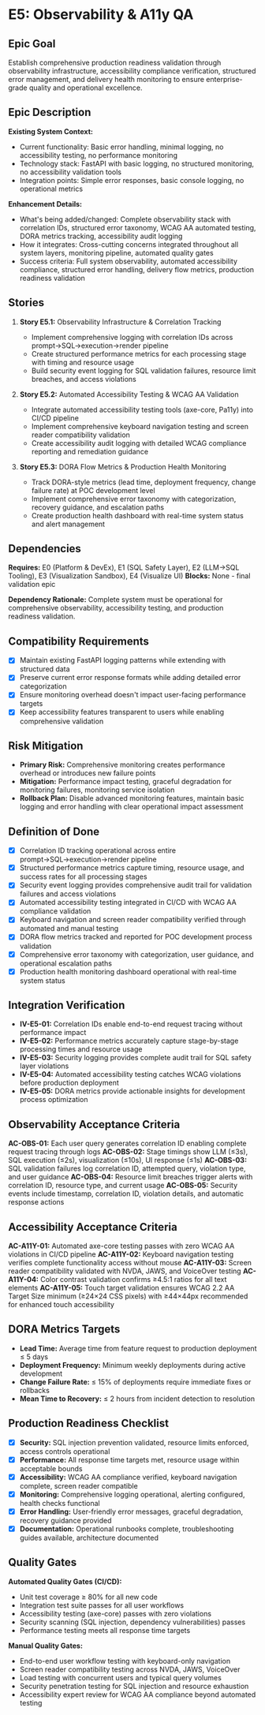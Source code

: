 # E5: Observability & A11y QA

## Epic Goal

Establish comprehensive production readiness validation through observability infrastructure, accessibility compliance verification, structured error management, and delivery health monitoring to ensure enterprise-grade quality and operational excellence.

## Epic Description

**Existing System Context:**

- Current functionality: Basic error handling, minimal logging, no accessibility testing, no performance monitoring
- Technology stack: FastAPI with basic logging, no structured monitoring, no accessibility validation tools
- Integration points: Simple error responses, basic console logging, no operational metrics

**Enhancement Details:**

- What's being added/changed: Complete observability stack with correlation IDs, structured error taxonomy, WCAG AA automated testing, DORA metrics tracking, accessibility audit logging
- How it integrates: Cross-cutting concerns integrated throughout all system layers, monitoring pipeline, automated quality gates
- Success criteria: Full system observability, automated accessibility compliance, structured error handling, delivery flow metrics, production readiness validation

## Stories

1. **Story E5.1:** Observability Infrastructure & Correlation Tracking  
   - Implement comprehensive logging with correlation IDs across prompt→SQL→execution→render pipeline
   - Create structured performance metrics for each processing stage with timing and resource usage
   - Build security event logging for SQL validation failures, resource limit breaches, and access violations

2. **Story E5.2:** Automated Accessibility Testing & WCAG AA Validation
   - Integrate automated accessibility testing tools (axe-core, Pa11y) into CI/CD pipeline
   - Implement comprehensive keyboard navigation testing and screen reader compatibility validation
   - Create accessibility audit logging with detailed WCAG compliance reporting and remediation guidance

3. **Story E5.3:** DORA Flow Metrics & Production Health Monitoring
   - Track DORA-style metrics (lead time, deployment frequency, change failure rate) at POC development level
   - Implement comprehensive error taxonomy with categorization, recovery guidance, and escalation paths
   - Create production health dashboard with real-time system status and alert management

## Dependencies

**Requires:** E0 (Platform & DevEx), E1 (SQL Safety Layer), E2 (LLM→SQL Tooling), E3 (Visualization Sandbox), E4 (Visualize UI)
**Blocks:** None - final validation epic

**Dependency Rationale:** Complete system must be operational for comprehensive observability, accessibility testing, and production readiness validation.

## Compatibility Requirements

- [x] Maintain existing FastAPI logging patterns while extending with structured data
- [x] Preserve current error response formats while adding detailed error categorization
- [x] Ensure monitoring overhead doesn't impact user-facing performance targets
- [x] Keep accessibility features transparent to users while enabling comprehensive validation

## Risk Mitigation

- **Primary Risk:** Comprehensive monitoring creates performance overhead or introduces new failure points
- **Mitigation:** Performance impact testing, graceful degradation for monitoring failures, monitoring service isolation
- **Rollback Plan:** Disable advanced monitoring features, maintain basic logging and error handling with clear operational impact assessment

## Definition of Done

- [x] Correlation ID tracking operational across entire prompt→SQL→execution→render pipeline
- [x] Structured performance metrics capture timing, resource usage, and success rates for all processing stages
- [x] Security event logging provides comprehensive audit trail for validation failures and access violations
- [x] Automated accessibility testing integrated in CI/CD with WCAG AA compliance validation
- [x] Keyboard navigation and screen reader compatibility verified through automated and manual testing
- [x] DORA flow metrics tracked and reported for POC development process validation
- [x] Comprehensive error taxonomy with categorization, user guidance, and operational escalation paths
- [x] Production health monitoring dashboard operational with real-time system status

## Integration Verification

- **IV-E5-01:** Correlation IDs enable end-to-end request tracing without performance impact
- **IV-E5-02:** Performance metrics accurately capture stage-by-stage processing times and resource usage
- **IV-E5-03:** Security logging provides complete audit trail for SQL safety layer violations
- **IV-E5-04:** Automated accessibility testing catches WCAG violations before production deployment
- **IV-E5-05:** DORA metrics provide actionable insights for development process optimization

## Observability Acceptance Criteria

**AC-OBS-01:** Each user query generates correlation ID enabling complete request tracing through logs
**AC-OBS-02:** Stage timings show LLM (≤3s), SQL execution (≤2s), visualization (≤10s), UI response (≤1s)
**AC-OBS-03:** SQL validation failures log correlation ID, attempted query, violation type, and user guidance
**AC-OBS-04:** Resource limit breaches trigger alerts with correlation ID, resource type, and current usage
**AC-OBS-05:** Security events include timestamp, correlation ID, violation details, and automatic response actions

## Accessibility Acceptance Criteria

**AC-A11Y-01:** Automated axe-core testing passes with zero WCAG AA violations in CI/CD pipeline
**AC-A11Y-02:** Keyboard navigation testing verifies complete functionality access without mouse
**AC-A11Y-03:** Screen reader compatibility validated with NVDA, JAWS, and VoiceOver testing
**AC-A11Y-04:** Color contrast validation confirms ≥4.5:1 ratios for all text elements
**AC-A11Y-05:** Touch target validation ensures WCAG 2.2 AA Target Size minimum (≥24×24 CSS pixels) with ≥44×44px recommended for enhanced touch accessibility

## DORA Metrics Targets

- **Lead Time:** Average time from feature request to production deployment ≤ 5 days
- **Deployment Frequency:** Minimum weekly deployments during active development
- **Change Failure Rate:** ≤ 15% of deployments require immediate fixes or rollbacks
- **Mean Time to Recovery:** ≤ 2 hours from incident detection to resolution

## Production Readiness Checklist

- [x] **Security:** SQL injection prevention validated, resource limits enforced, access controls operational
- [x] **Performance:** All response time targets met, resource usage within acceptable bounds
- [x] **Accessibility:** WCAG AA compliance verified, keyboard navigation complete, screen reader compatible
- [x] **Monitoring:** Comprehensive logging operational, alerting configured, health checks functional
- [x] **Error Handling:** User-friendly error messages, graceful degradation, recovery guidance provided
- [x] **Documentation:** Operational runbooks complete, troubleshooting guides available, architecture documented

## Quality Gates

**Automated Quality Gates (CI/CD):**
- Unit test coverage ≥ 80% for all new code
- Integration test suite passes for all user workflows
- Accessibility testing (axe-core) passes with zero violations
- Security scanning (SQL injection, dependency vulnerabilities) passes
- Performance testing meets all response time targets

**Manual Quality Gates:**
- End-to-end user workflow testing with keyboard-only navigation
- Screen reader compatibility testing across NVDA, JAWS, VoiceOver
- Load testing with concurrent users and typical query volumes
- Security penetration testing for SQL injection and resource exhaustion
- Accessibility expert review for WCAG AA compliance beyond automated testing
